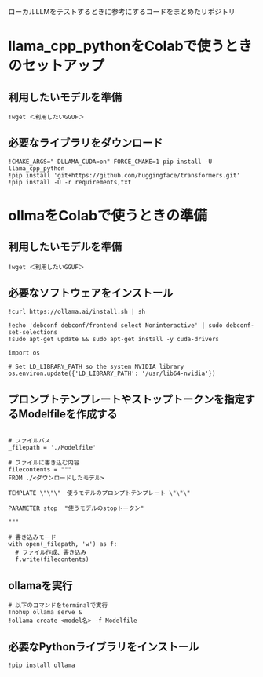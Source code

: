 ローカルLLMをテストするときに参考にするコードをまとめたリポジトリ

# llama_cpp_pythonをColabで使うときのセットアップ

## 利用したいモデルを準備

```
!wget ＜利用したいGGUF＞
```

## 必要なライブラリをダウンロード

```
!CMAKE_ARGS="-DLLAMA_CUDA=on" FORCE_CMAKE=1 pip install -U llama_cpp_python
!pip install 'git+https://github.com/huggingface/transformers.git'
!pip install -U -r requirements,txt
```

# ollmaをColabで使うときの準備

## 利用したいモデルを準備

```
!wget ＜利用したいGGUF＞
```

## 必要なソフトウェアをインストール

```
!curl https://ollama.ai/install.sh | sh

!echo 'debconf debconf/frontend select Noninteractive' | sudo debconf-set-selections
!sudo apt-get update && sudo apt-get install -y cuda-drivers

import os

# Set LD_LIBRARY_PATH so the system NVIDIA library
os.environ.update({'LD_LIBRARY_PATH': '/usr/lib64-nvidia'})

```

## プロンプトテンプレートやストップトークンを指定するModelfileを作成する

```

# ファイルパス
_filepath = './Modelfile'

# ファイルに書き込む内容
filecontents = """
FROM ./<ダウンロードしたモデル>

TEMPLATE \"\"\"　使うモデルのプロンプトテンプレート \"\"\"

PARAMETER stop  "使うモデルのstopトークン"

"""

# 書き込みモード
with open(_filepath, 'w') as f:
  # ファイル作成、書き込み
  f.write(filecontents)
```

## ollamaを実行

```
# 以下のコマンドをterminalで実行
!nohup ollama serve &
!ollama create <model名> -f Modelfile
```

## 必要なPythonライブラリをインストール

```
!pip install ollama
```


